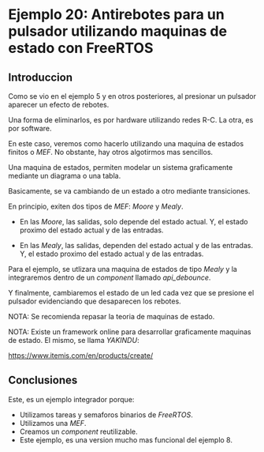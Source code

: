 # Ejemplo 20: Antirebotes para un pulsador utilizando maquinas de estado con FreeRTOS

## Introduccion

Como se vio en el ejemplo 5 y en otros posteriores, al presionar un pulsador aparecer un efecto de rebotes.

Una forma de eliminarlos, es por hardware utilizando redes R-C. La otra, es por software.

En este caso, veremos como hacerlo utilizando una maquina de estados finitos o _MEF_. No obstante, hay otros algotirmos mas sencillos.

Una maquina de estados, permiten modelar un sistema graficamente mediante un diagrama o una tabla.

Basicamente, se va cambiando de un estado a otro mediante transiciones.

En principio, exiten dos tipos de _MEF_: _Moore_ y _Mealy_.

- En las _Moore_, las salidas, solo depende del estado actual. Y, el estado proximo del estado actual y de las entradas.

- En las _Mealy_, las salidas, dependen del estado actual y de las entradas. Y, el estado proximo del estado actual y de las entradas.

Para el ejemplo, se utlizara una maquina de estados de tipo _Mealy_ y la integraremos dentro de un _component_ llamado _api_debounce_.

Y finalmente, cambiaremos el estado de un led cada vez que se presione el pulsador evidenciando que desaparecen los rebotes.

NOTA: Se recomienda repasar la teoria de maquinas de estado.

NOTA: Existe un framework online para desarrollar graficamente maquinas de estado. El mismo, se llama _YAKINDU_:

https://www.itemis.com/en/products/create/

## Conclusiones

Este, es un ejemplo integrador porque:

- Utilizamos tareas y semaforos binarios de _FreeRTOS_.
- Utilizamos una _MEF_.
- Creamos un _component_ reutilizable.
- Este ejemplo, es una version mucho mas funcional del ejemplo 8.
